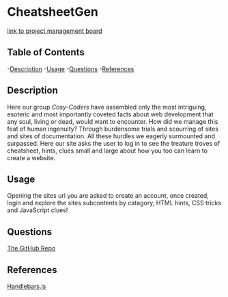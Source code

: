 # CheatsheetGen

[link to project management board](https://github.com/users/Teelsam/projects/1/views/1)


## Table of Contents
-[Description](#description)
-[Usage](#usage)
-[Questions](#questions)
-[References](#references)

## Description 

Here our group _Cosy-Coders_ have assembled only the most intriguing, esoteric and most importantly coveted facts about web development that any soul, living or dead, would want to encounter. How did we manage this feat of human ingenuity? Through burdensome trials and scourring of sites and sites of documentation. All these hurdles we eagerly surmounted and surpassed. Here our site asks the user to log in to see the treature troves of cheatsheet, hints, clues small and large about how you too can learn to create a website. 


## Usage

Opening the sites url you are asked to create an account, once created, login and explore the sites subcontents by catagory, HTML hints, CSS tricks and JavaScript clues! 
## Questions
[The GitHub Repo](https://github.com/Teelsam/CheatSheetGen)
## References 
[Handlebars.js](https://handlebarsjs.com/)